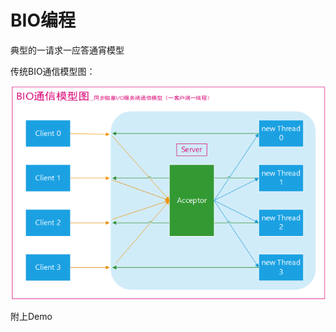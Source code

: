 # BIO编程

典型的一请求一应答通宵模型

传统BIO通信模型图：

![](https://github.com/maybehyc/huyc.github.io/blob/master/mybk/JAVAEE/images/index1.png)

附上Demo


